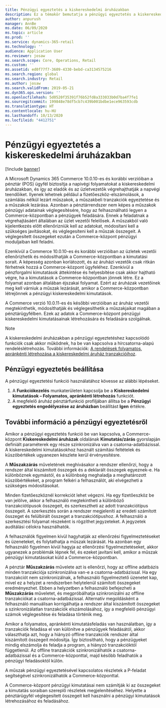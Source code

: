 ```yaml
---
title: Pénzügyi egyeztetés a kiskereskedelmi áruházakban
description: Ez a témakör bemutatja a pénzügyi egyeztetés a kiskereskedelmi áruházakban a Microsoft Dynamics 365 Commerce pénztára esetében.
author: anpurush
manager: AnnBe
ms.date: 06/09/2020
ms.topic: article
ms.prod: ''
ms.service: dynamics-365-retail
ms.technology: ''
audience: Application User
ms.reviewer: josaw
ms.search.scope: Core, Operations, Retail
ms.custom: ''
ms.assetid: ed0f77f7-3609-4330-bebd-ca3134575216
ms.search.region: global
ms.search.industry: Retail
ms.author: josaw
ms.search.validFrom: 2019-05-21
ms.dyn365.ops.version: ''
ms.openlocfilehash: 5d0520f35391f76b52fd8a333033b0d7ba4f7fe1
ms.sourcegitcommit: 199848e78df5cb7c439b001bdbe1ece963593cdb
ms.translationtype: HT
ms.contentlocale: hu-HU
ms.lasthandoff: 10/13/2020
ms.locfileid: "4412751"
---
```

# <a name="financial-reconciliation-in-retail-stores"></a>Pénzügyi egyeztetés a kiskereskedelmi áruházakban

[!include [banner](includes/banner.md)]

A Microsoft Dynamics 365 Commerce 10.0.10-es és korábbi verzióiban a pénztár (POS) ügyfél biztosítja a napivégi folyamatokat a kiskereskedelmi áruházakban, és így az eladók és az üzletvezetők végrehajthatják a napvégi teendőiket. Ilyenek lehetnek például a fizetőeszköz-elszámolások, a számlálás nélkül lezárt műszakok, a műszakbeli tranzakciók egyeztetése és a műszakok lezárása. Azonban a pénztárrendszer nem képes a műszakok pénzügyi adatainak véglegesítésére, hogy az felhasználható legyen a Commerce-központban a pénzügyek feladására. Ennek a feladatnak a végrehajtásáért általában az üzlet vezetői felelősek. A műszakból való kijelentkezés előtt ellenőrizniük kell az adatokat, módosítani kell a szükséges javításokat, és véglegesíteni kell a műszak összegeit. A véglegesített összegeket ezután a Commerce-központ pénzügyi moduljaiban kell feladni.

Ezenkívül a Commerce 10.0.10-es és korábbi verzióiban az üzletek vezetői ellenőrizhetik és módosíthatják a Commerce-központban a kimutatási sorait. A képesség azonban korlátozott, és az áruházi vezetők csak ritkán férhetnek hozzá a Commerce-központ ügyfeléhez. Ezenkívül a pénzforgalmi kimutatások áttekintése és helyesbítése csak akkor hajtható végre, ha a kimutatások a Commerce-központban jönnek létre. Ez a folyamat azonban általában éjszakai folyamat. Ezért az áruházak vezetőinek meg kell várniuk a műszak lezárását, amikor a Commerce-központban létrejönnek a pénzügyi kiskereskedelmi kimutatások.

A Commerce verzió 10.0.11-es és későbbi verzióiban az áruház vezetői megtekinthetik, módosíthatják és véglegesíthetik a műszakjaikat magában a pénztárügyfélben. Ezek az adatok a Commerce-központ pénzügyi kiskereskedelmi kimutatásainak létrehozására és feladására szolgálnak.

> [!NOTE]
> A kiskereskedelmi áruházakban a pénzügyi egyeztetéshez kapcsolódó funkciók csak akkor működnek, ha be van kapcsolva a hírcsatorna-alapú rendeléslétrehozás. További információk: [A rendelések folyamatos, apránkénti létrehozása a kiskereskedelmi áruház tranzakcióihoz](trickle-feed.md).

## <a name="set-up-financial-reconciliation"></a>Pénzügyi egyeztetés beállítása

A pénzügyi egyeztetési funkció használatához kövesse az alábbi lépéseket.

1. A **Funkciókezelés** munkaterületen kapcsolja be a **Kiskereskedelmi kimutatások – Folyamatos, apránkénti létrehozás** funkciót.
1. A megfelelő áruház pénztárfunkció profiljában állítsa be a **Pénzügyi egyeztetés engedélyezése az áruházban** beállítást **Igen** értékre.

## <a name="more-information-about-financial-reconciliation"></a>További információ a pénzügyi egyeztetésről

Amikor a pénzügyi egyeztetés funkció be van kapcsolva, a Commerce-központ **Kiskereskedelmi áruházak** oldalának **Kimutatás/zárás** gyorslapján definiált paraméterek egy része szinkronizálva van a csatorna-adatbázissal. A kiskereskedelmi kimutatásokhoz használt számítási feltételek és küszöbértékek ugyanezen készlete kerül érvényesítésre.

A **Műszakzárás** műveletének meghívásakor a rendszer ellenőrzi, hogy a rendszer által kiszámított összegek és a deklarált összegek egyeznek-e. Ha különböznek egymástól, és a különbség meghaladja a meghatározott küszöbértékeket, a program felkéri a felhasználót, aki elvégezheti a szükséges módosításokat.

Minden fizetőeszköznél korrekciót lehet végezni. Ha egy fizetőeszköz be van jelölve, akkor a felhasználó megtekintheti a különböző tranzakciótípusok összegeit, és szerkesztheti az adott tranzakciótípus összegeit. A szerkesztés során a rendszer megjeleníti az eredeti számított összeget és felülbírált összeget a tranzakciótípushoz. A felhasználó a szerkesztési folyamat részeként is rögzíthet jegyzeteket. A jegyzetek auditálási célokra használhatók.

A felhasználók figyelmen kívül hagyhatják az ellenőrzési figyelmeztetéseket és üzeneteket, és folytathatja a műszak lezárását. Ha azonban egy felhasználó figyelmen kívül hagyja az ellenőrzési figyelmeztetéseket, akkor ugyanezek a problémák lépnek fel, és ezeket javítani kell, amikor a műszak pénzügyi kimutatásokat küld a Commerce-központban.

A pénztár **Műszakzárás** művelete azt is ellenőrzi, hogy az offline adatbázis minden tranzakciója szinkronizálva van-e a csatorna-adatbázissal. Ha egy tranzakciót nem szinkronizálnak, a felhasználó figyelmeztető üzenetet kap, mivel ez a helyzet a rendszerben helytelenül számított összegeket eredményezhet. Ebben a helyzetben a felhasználó befejezheti a **Műszakzárás** műveletet, és megpróbálhatja szinkronizálni az offline tranzakciókat a csatorna-adatbázissal. Alternatív megoldásként a felhasználó manuálisan korrigálhatja a rendszer által kiszámított összegeket a szinkronizálatlan tranzakciók elszámolásához, így a megfelelő pénzügyi számok véglegesítése és feladása történik meg. 

Amikor a folyamatos, apránkénti kimutatásfeladás van használatban, így a tranzakciók feladása el van különítve a pénzügyek feladásától, akkor választhatja azt, hogy a hiányzó offline tranzakciók rendszer által kiszámított összegeit módosítja. Így biztosítható, hogy a pénzügyeket mindig elszámolja és feladja a program, a hiányzó tranzakcióktól függetlenül. Az offline tranzakciók szinkronizálhatók a csatorna-adatbázissal és a Commerce-központtal, majd később feladhatók a pénzügyi feladásoktól külön.

A műszak pénzügyi egyeztetésével kapcsolatos részletek a P-feladat segítségével szinkronizálhatók a Commerce-központtal.

A Commerce-központ pénzügyi kimutatásai nem számítják ki az összegeket a kimutatás soraiban szereplő részletek megjelenítéséhez. Helyette a pénztárügyfél véglegesített összegeit kell használni a pénzügyi kimutatások létrehozásához és feladásához.
